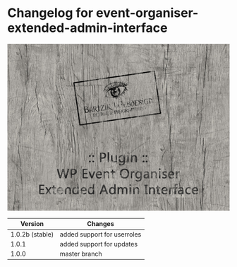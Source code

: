 # Changelog for event-organiser-extended-admin-interface
![event-organiser-extended-admin-interface](/screenshot.jpg)

Version | Changes
------- | -------
1.0.2b (stable) | added support for userroles
1.0.1 | added support for updates
1.0.0 | master branch